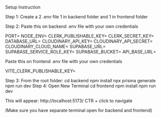 Setup Instruction

Step 1:
  Create a 2 .env file
    1 in backend folder and 1 in frontend folder

Step 2:
  Paste this on backend .env file with your own credentials
  
  PORT=
  NODE_ENV=
  CLERK_PUBLISHABLE_KEY=
  CLERK_SECRET_KEY=
  DATABASE_URL=
  CLOUDINARY_API_KEY=
  CLOUDINARY_API_SECRET=
  CLOUDINARY_CLOUD_NAME=
  SUPABASE_URL=
  SUPABASE_SERVICE_ROLE_KEY=
  SUPABASE_BUCKET=
  API_BASE_URL=
  
Paste this on frontend .env file with your own credentials

VITE_CLERK_PUBLISHABLE_KEY=

Step 3: 
  From the root folder:
    cd backend
    npm install
    npx prisma generate
    npm run dev
Step 4:
  Open New Terminal
    cd frontend
    npm install
    npm run dev

  This will appear: http://localhost:5173/
  CTR + click to navigate
  
(Make sure you have separate terminal open for backend and frontend)




    
